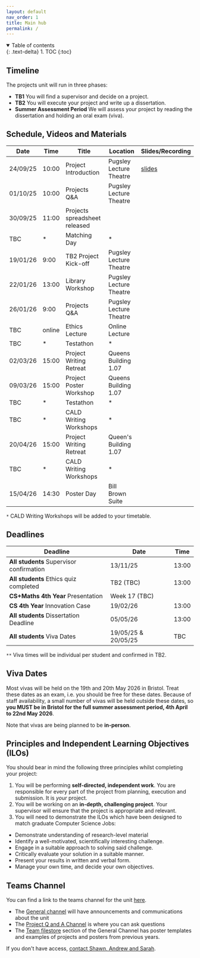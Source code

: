 ```yaml
---
layout: default
nav_order: 1
title: Main hub
permalink: /
---
```


<details open markdown="block">
<summary>
Table of contents
</summary>
{: .text-delta}
1. TOC
{:toc}
</details>

## Timeline

The projects unit will run in three phases:
* **TB1** You will find a supervisor and decide on a project.
* **TB2** You will execute your project and write up a dissertation.
* **Summer Assessment Period** We will assess your project by reading the dissertation and holding an oral exam (viva).


## Schedule, Videos and Materials

| **Date** 	| **Time** 	| **Title**                                 	    | **Location**   	      | **Slides/Recording** |
|-----------|-----------|---------------------------------------------------|-------------------------|----------------------|
|  24/09/25 |10:00    	| Project Introduction    | Pugsley Lecture Theatre	          |  [slides](https://github.com/CS-UoB-Individual-Project/CS-UoB-Individual-Project.github.io/blob/main/intro_25-26.pdf)   |
|  01/10/25	|10:00   	  | Projects Q&A                  | Pugsley Lecture Theatre |           |
|  30/09/25 |11:00   	  | Projects spreadsheet released       	            |                        |                      |
| TBC	|*   	| Matching Day                                      | * 	      |                      |
| 19/01/26	|9:00     	| TB2 Project Kick-off                              | Pugsley Lecture Theatre	  |  |
| 22/01/26  |13:00    	| Library Workshop        	                        | Pugsley Lecture Theatre    | |
| 26/01/26  |9:00   	| Projects Q&A                   |  Pugsley Lecture Theatre	  |  |
| TBC  | online  	| Ethics Lecture          	                        | Online Lecture          |  |
| TBC | * | Testathon                                        | *   |         | 
| 02/03/26	| 15:00   	| Project Writing Retreat 	                        | Queens Building 1.07    |                      |
| 09/03/26 	| 15:00 	| Project Poster Workshop 	                        | Queens Building 1.07    |                      |
| TBC | * | Testathon                                         | *     |         | 
| TBC	        | *         | CALD Writing Workshops  	                        | *              	      |                      |
| 20/04/26	| 15:00   	| Project Writing Retreat 	                        | Queen's Building 1.07  |                      |
|  TBC	   	| *         | CALD Writing Workshops  	                        |  *            	      |                      |
| 15/04/26	| 14:30   	| Poster Day 	                                    | Bill Brown Suite     	  |                      |


`*` CALD Writing Workshops will be added to your timetable. 

## Deadlines

| **Deadline**                                  	| **Date**   	          | **Time** 	|
|---------------------------------------------------|-------------------------|-------------|
| **All students** Supervisor confirmation 	        |  13/11/25	              | 13:00    	|
| **All students** Ethics quiz completed | TB2 (TBC) | 13:00 |
| **CS+Maths 4th Year** Presentation 	            |  Week 17 (TBC)               |     |
| **CS 4th Year** Innovation Case               	|  19/02/26               | 13:00    	|
| **All students** Dissertation Deadline            |  05/05/26               | 13:00	    |
| **All students** Viva Dates                       |  19/05/25 & 20/05/25    | TBC    	    |

`**` Viva times will be individual per student and confirmed in TB2.


## Viva Dates

Most vivas will be held on the 19th and 20th May 2026 in Bristol. Treat these dates as an exam, i.e. you should be free for these dates.  Because of staff availability, a small number of vivas will be held outside these dates, so **you MUST be in Bristol for the full summer assessment period, 4th April to 22nd May 2026**.

Note that vivas are being planned to be **in-person**.


## Principles and Independent Learning Objectives (ILOs)

You should bear in mind the following three principles whilst completing your project:
1. You will be performing **self-directed, independent work**. You are responsible for every part of the project from planning, execution and submission. It is _your_ project.
2. You will be working on an **in-depth, challenging project**. Your supervisor will ensure that the project is appropriate and relevant.
3. You will need to demonstrate the ILOs which have been designed to match graduate Computer Science Jobs:
  * Demonstrate understanding of research-level material
  * Identify a well-motivated, scientifically interesting challenge.
  * Engage in a suitable approach to solving said challenge.
  * Critically evaluate your solution in a suitable manner.
  * Present your results in written and verbal form.
  * Manage your own time, and decide your own objectives. 

## Teams Channel

You can find a link to the teams channel for the unit
[here](https://teams.microsoft.com/l/channel/19%3AJVSr6iujdlGiNDh13XWFaHvzyk4zzx81_0Wf2rkcQtA1%40thread.tacv2/General?groupId=a245af21-271c-4864-9c8c-2b642ac2bd05&tenantId=b2e47f30-cd7d-4a4e-a5da-b18cf1a4151b).  

* The [General channel](https://teams.microsoft.com/l/channel/19%3AJVSr6iujdlGiNDh13XWFaHvzyk4zzx81_0Wf2rkcQtA1%40thread.tacv2/General?groupId=a245af21-271c-4864-9c8c-2b642ac2bd05&tenantId=b2e47f30-cd7d-4a4e-a5da-b18cf1a4151b) will have announcements and communications about the unit
* The [Project Q and A Channel](https://teams.microsoft.com/l/channel/19%3A6b235ebe808045f48a94bc6ec96af495%40thread.tacv2/Project%20Q%20and%20A?groupId=a245af21-271c-4864-9c8c-2b642ac2bd05&tenantId=b2e47f30-cd7d-4a4e-a5da-b18cf1a4151b) is where you can ask questions
* The [Team filestore](https://uob.sharepoint.com/:f:/r/teams/grp-2025-6IndividualProjects_ojufi7/Shared%20Documents/General?csf=1&web=1&e=nCq6b6) section of the General Channel has poster templates and examples of projects and posters from previous years.

If you don't have access, [contact Shawn, Andrew and Sarah](/contact).
